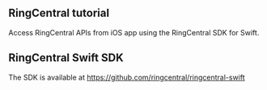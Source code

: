 ## RingCentral tutorial
Access RingCentral APIs from iOS app using the RingCentral SDK for Swift.

## RingCentral Swift SDK
The SDK is available at https://github.com/ringcentral/ringcentral-swift
